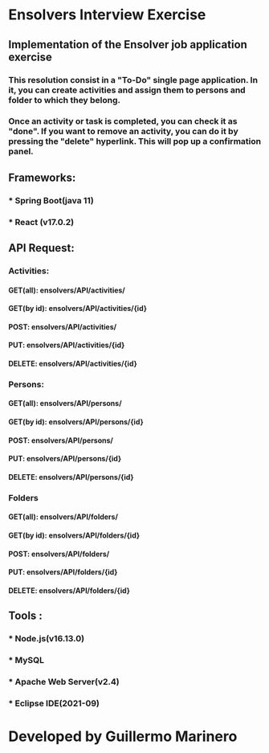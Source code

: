 # Ensolvers Interview Exercise
## Implementation of the Ensolver job application exercise

### This resolution consist in a "To-Do" single page application. In it, you can create activities and assign them to persons and folder to which they belong. 
### Once an activity or task is completed, you can check it as "done". If you want to remove an activity, you can do it by pressing the "delete" hyperlink. This will pop up a confirmation panel.

## Frameworks:
### * Spring Boot(java 11)
### * React (v17.0.2)

## API Request:
### Activities:
#### GET(all): ensolvers/API/activities/
#### GET(by id): ensolvers/API/activities/{id}
#### POST: ensolvers/API/activities/
#### PUT: ensolvers/API/activities/{id}
#### DELETE: ensolvers/API/activities/{id}

### Persons:
#### GET(all): ensolvers/API/persons/
#### GET(by id): ensolvers/API/persons/{id}
#### POST: ensolvers/API/persons/
#### PUT: ensolvers/API/persons/{id}
#### DELETE: ensolvers/API/persons/{id}

### Folders
#### GET(all): ensolvers/API/folders/
#### GET(by id): ensolvers/API/folders/{id}
#### POST: ensolvers/API/folders/
#### PUT: ensolvers/API/folders/{id}
#### DELETE: ensolvers/API/folders/{id}

## Tools :
### * Node.js(v16.13.0)
### * MySQL
### * Apache Web Server(v2.4)
### * Eclipse IDE(2021-09)

##
# Developed by Guillermo Marinero
##

